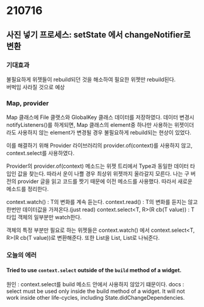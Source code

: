 # 210716
## 사진 넣기 프로세스: setState 에서 changeNotifier로 변환
### 기대효과
불필요하게 위젯들이 rebuild되던 것을 해소하여 필요한 위젯만 rebuild된다.   
버벅임 사라질 것으로 예상

### Map, provider
Map 클래스에 File 클랫스와 GlobalKey<ExtendedImageEditorState> 클래스 데이터를 저장하였다.
  데이터 변경시 notifyListeners()를 하게되면, Map 클래스의 element중 하나만 사용하는 위젯이더라도
  사용하지 않는 element가 변경될 경우 불필요하게 rebuild되는 현상이 있었다.
  
  이를 해결하기 위해 Provider 라이브러리의 provider.of(context)를 사용하지 않고, context.select를 사용하였다.
  
  Provider의 provider.of<Type>(context) 메소드는 위젯 트리에서 Type과 동일한 데이터 타입인 값을 찾는다.
  따라서 운이 나쁠 경우 최상위 위젯까지 올라갈지 모른다. 나는 구 버전의 provider 글을 읽고 코드를 짯기 때문에
  이전 메소드를 사용했다. 따라서 새로운 메소드를 정리한다.
  
  context.watch<T>() : T의 변화를 계속 듣는다.
  context.read<T>() : T의 변화를 듣지는 않고 한번만 데이터값을 가져온다.(just read)
  context.select<T, R>(R cb(T value)) : T 타입 객체의 일부분만 watch한다.
  
  객체의 특정 부분만 필요로 하는 위젯들은 context.watch<T>() 에서 context.select<T, R>(R cb(T value))로 변환해준다.
  또한 List<Map>을 List<T1>, List<T2>로 나눠준다.
  
  
### 오늘의 에러
  #### Tried to use `context.select` outside of the `build` method of a widget.
  원인 : context.select를 build 메소드 안에서 사용하지 않았기 떄문이다.
  docs : select must be used only inside the build method of a widget.
  It will not work inside other life-cycles, including State.didChangeDependencies.
  
  #### 
